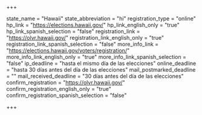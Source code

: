 +++

state_name = "Hawaii"
state_abbreviation = "hi"
registration_type = "online"
hp_link = "https://elections.hawaii.gov/"
hp_link_english_only = "true"
hp_link_spanish_selection = "false"
registration_link = "https://olvr.hawaii.gov/"
registration_link_english_only = "true"
registration_link_spanish_selection = "false"
more_info_link = "https://elections.hawaii.gov/voters/registration/"
more_info_link_english_only = "true"
more_info_link_spanish_selection = "false"
ip_deadline = "hasta el mismo día de las elecciones"
online_deadline = "hasta 30 días antes del día de las elecciones"
mail_postmarked_deadline = ""
mail_received_deadline = "30 días antes del día de las elecciones"
confirm_registration = "https://olvr.hawaii.gov/"
confirm_registration_english_only = "true"
confirm_registration_spanish_selection = "false"

+++